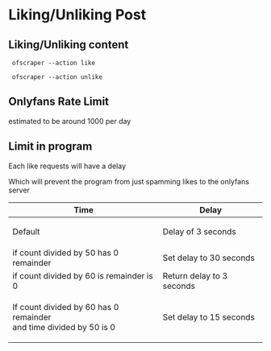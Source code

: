 # Liking/Unliking Post

## Liking/Unliking content

```
 ofscraper --action like
```

```
 ofscraper --action unlike
```

## Onlyfans Rate Limit

estimated to be around 1000 per day

## Limit in program

Each like requests will have a delay&#x20;

Which will prevent the program from just spamming likes to the onlyfans server

| Time                                                                         | Delay                     |
| ---------------------------------------------------------------------------- | ------------------------- |
| <p>Default <br></p>                                                          | Delay of 3 seconds        |
| if count divided by 50 has 0 remainder                                       | Set delay to 30 seconds   |
| if count divided by 60 is remainder is 0                                     | Return delay to 3 seconds |
| <p>If count divided by 60 has 0 remainder<br>and time divided by 50 is 0</p> | Set delay to 15 seconds   |



